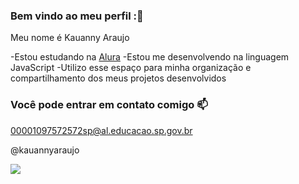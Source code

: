 ### Bem vindo ao meu perfil :💜

Meu nome é Kauanny Araujo

-Estou estudando na [Alura](https://www.alura.com.br)
-Estou me desenvolvendo na linguagem JavaScript
-Utilizo esse espaço para minha organização e compartilhamento dos meus projetos desenvolvidos

### Você pode entrar em contato comigo 📫

00001097572572sp@al.educacao.sp.gov.br

@kauannyaraujo

![](https://media1.tenor.com/m/aDk4VUoMdpQAAAAd/me-when-i-wake-up-sleeping.gif)
